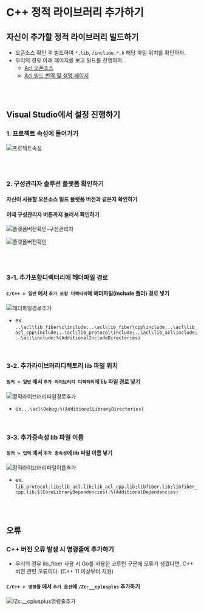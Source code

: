 # C++ 정적 라이브러리 추가하기

## 자신이 추가할 정적 라이브러리 빌드하기
* 오픈소스 확인 후 빌드하여 `*.lib`, `/include.*.h` 해당 파일 위치를 확인하자.
* 우리의 경우 아래 페이지를 보고 빌드를 진행하자.
  + [Acl 오픈소스](https://github.com/acl-dev/acl/tree/master?tab=readme-ov-file)
  + [Acl 빌드 번역 및 설명 페이지](./Build.md)

<br><br>

## Visual Studio에서 설정 진행하기

### 1. 프로젝트 속성에 들어가기
![프로젝트속성](./img/CppStaticLib_01.PNG)


<br><br>

### 2. 구성관리자 솔루션 플랫폼 확인하기
#### 자신이 사용할 오픈소스 빌드 플랫폼 버전과 같은지 확인하기
#### 이때 구성관리자 버튼까지 눌러서 확인하기
![플랫폼버전확인-구성관리자](./img/CppStaticLib_02.PNG)

![플랫폼버전확인](./img/CppStaticLib_00.PNG)




<br><br>

### 3-1. 추가포함디렉터리에 헤더파일 경로
#### `C/C++ > 일반` 에서 `추가 포함 디렉터리`에 헤더파일(include 폴더) 경로 넣기
![헤더파일경로추가](./img/CppStaticLib_0301.PNG)

 + ex. `..\acl\lib_fiber\c\include;..\acl\lib_fiber\cpp\include;..\acl\lib_acl_cpp\include;..\acl\lib_protocol\include;..\acl\lib_acl\include;..\acl\include;%(AdditionalIncludeDirectories)`

<br>

### 3-2. 추가라이브러리디렉토리 lib 파일 위치
#### `링커 > 일반` 에서 `추가 라이브러리 디렉터리`에 lib 파일 경로 넣기
![정적라이브러리파일경로추가](./img/CppStaticLib_0302.PNG)

 + ex. `..\acl\Debug;%(AdditionalLibraryDirectories)`

<br>

### 3-3. 추가종속성 lib 파일 이름
#### `링커 > 입력` 에서 `추가 종속성`에 lib 파일 이름 넣기
![정적라이브러리파일이름추가](./img/CppStaticLib_0303.PNG)

  + ex. `lib_protocol.lib;lib_acl.lib;lib_acl_cpp.lib;libfiber.lib;libfiber_cpp.lib;$(CoreLibraryDependencies);%(AdditionalDependencies)`

<br><br>


## 오류
### C++ 버전 오류 발생 시 명령줄에 추가하기
* 우리의 경우 lib_fiber 사용 시 Go를 사용한 코루틴 구문에 오류가 생겼다면, C++ 버전 관련 오류이다. (C++ 11 이상부터 지원)
  
#### `C/C++ > 명령줄` 에서 `추가 옵션`에 `/Zc:__cplusplus` 추가하기
![/Zc:__cplusplus명령줄추가](./img/CppStaticLib_04.PNG)






